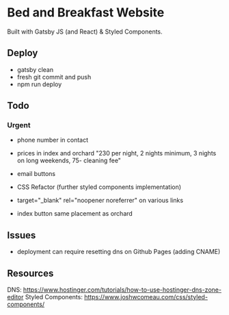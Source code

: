 # Bed and Breakfast Website

Built with Gatsby JS (and React) & Styled Components.  

## Deploy

- gatsby clean
- fresh git commit and push
- npm run deploy

## Todo

### Urgent

- phone number in contact
- prices in index and orchard
"230 per night, 2 nights minimum, 3 nights on long weekends, 75- cleaning fee"
- email buttons

- CSS Refactor (further styled components implementation)
- target="_blank" rel="noopener noreferrer" on various links
- index button same placement as orchard

## Issues

- deployment can require resetting dns on Github Pages (adding CNAME)

## Resources

DNS: <https://www.hostinger.com/tutorials/how-to-use-hostinger-dns-zone-editor>
Styled Components: <https://www.joshwcomeau.com/css/styled-components/>
